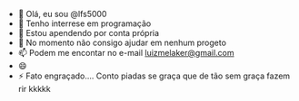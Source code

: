 - 👋 Olá, eu sou @lfs5000
- 👀 Tenho interrese em programação
- 🌱 Estou apendendo por conta própria
- 💞️ No momento não consigo ajudar em nenhum progeto
- 📫 Podem me encontar no e-mail luizmelaker@gmail.com
- 😄 
- ⚡ Fato engraçado.... Conto piadas se graça que de tão sem graça fazem rir kkkkk

<!---
lfs5000/lfs5000 is a ✨ special ✨ repository because its `README.md` (this file) appears on your GitHub profile.
You can click the Preview link to take a look at your changes.
--->

